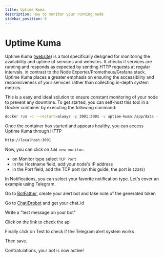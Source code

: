 ```yaml
---
title: Uptime Kuma
description: How to monitor your running node
sidebar_position: 6
---
```


# Uptime Kuma

Uptime Kuma ([website](https://uptime.kuma.pet/)) is a tool specifically designed for monitoring the availability and uptime of services and websites. It checks if services are running and responds as expected by sending HTTP requests at regular intervals. In contrast to the Node Exporter/Prometheus/Grafana stack, Uptime Kuma places a greater emphasis on ensuring the accessibility and responsiveness of your services rather than collecting in-depth system metrics.

This is a easy and ideal solution to ensure constant monitoring of your node to prevent any downtime.
To get started, you can self-host this tool in a Docker container by executing the following command:

```bash
docker run -d --restart=always -p 3001:3001 -v uptime-kuma:/app/data --name uptime-kuma louislam/uptime-kuma:1
```

Once the container has started and appears healthy, you can access Uptime Kuma through HTTP

```bash
http://localhost:3001
```

Now, you can click on `Add new monitor`:
- on Monitor type select `TCP Port`
- in the Hostname field, add your node's IP address
- in the Port field, add the TCP port (on this guide, the port is `12345`)

In Notifications, you can select your favorite notification type. Let's cover an example using Telegram.

Go to [BotFather](https://t.me/BotFather.), create your alert bot and take note of the generated token

Go to [ChatIDrobot](https://t.me/chatIDrobot) and get your chat_id

Write a "test message on your bot"

Click on the link to check the api

Finally click on Test to check if the Telegram alert system works

Then save.

Contratulations, your bot is now active!